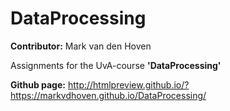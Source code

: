 # DataProcessing

**Contributor:** Mark van den Hoven

Assignments for the UvA-course **'DataProcessing'**

**Github page:**  http://htmlpreview.github.io/?https://markvdhoven.github.io/DataProcessing/
